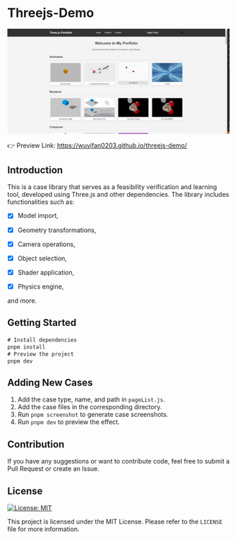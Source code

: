 # Threejs-Demo

![alt text](./public/images/cover.png)

👉 Preview Link: https://wuyifan0203.github.io/threejs-demo/

## Introduction

This is a case library that serves as a feasibility verification and learning tool, developed using Three.js and other dependencies. The library includes functionalities such as:

* [x] Model import,

* [x] Geometry transformations,

* [x] Camera operations,

* [x] Object selection,

* [x] Shader application,

* [x] Physics engine,

and more.
## Getting Started
```shell
# Install dependencies
pnpm install
# Preview the project
pnpm dev
```

## Adding New Cases

1. Add the case type, name, and path in `pageList.js`.
2. Add the case files in the corresponding directory.
3. Run `pnpm screenshot` to generate case screenshots.
4. Run `pnpm dev` to preview the effect.

## Contribution

If you have any suggestions or want to contribute code, feel free to submit a Pull Request or create an Issue.

## License

[![License: MIT](https://img.shields.io/badge/License-MIT-yellow.svg)](https://opensource.org/licenses/MIT)

This project is licensed under the MIT License. Please refer to the `LICENSE` file for more information.
